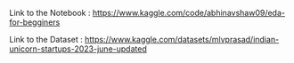 Link to the Notebook : https://www.kaggle.com/code/abhinavshaw09/eda-for-begginers

Link to the Dataset  : https://www.kaggle.com/datasets/mlvprasad/indian-unicorn-startups-2023-june-updated 
